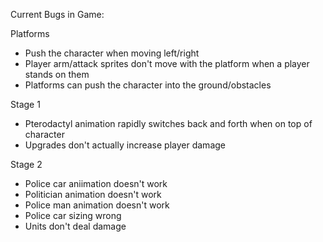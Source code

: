 Current Bugs in Game:

Platforms
- Push the character when moving left/right
- Player arm/attack sprites don't move with the platform when a player stands on them
- Platforms can push the character into the ground/obstacles

Stage 1
- Pterodactyl animation rapidly switches back and forth when on top of character
- Upgrades don't actually increase player damage

Stage 2
- Police car aniimation doesn't work
- Politician animation doesn't work
- Police man animation doesn't work
- Police car sizing wrong
- Units don't deal damage

